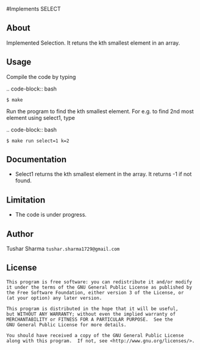 #Implements SELECT


About
-------------

Implemented Selection. It retuns the kth smallest element in an array. 


## Usage 

Compile the code by typing


.. code-block:: bash

    $ make


Run the program to find the kth smallest element. For e.g. to find 2nd most element using select1, type 


.. code-block:: bash

    $ make run select=1 k=2


Documentation
-------------


- Select1 returns the kth smallest element in the array. It returns -1 if not found. 

## Limitation

- The code is under progress.

## Author

Tushar Sharma `tushar.sharma1729@gmail.com`

## License

    This program is free software: you can redistribute it and/or modify
    it under the terms of the GNU General Public License as published by
    the Free Software Foundation, either version 3 of the License, or
    (at your option) any later version.

    This program is distributed in the hope that it will be useful,
    but WITHOUT ANY WARRANTY; without even the implied warranty of
    MERCHANTABILITY or FITNESS FOR A PARTICULAR PURPOSE.  See the
    GNU General Public License for more details.

    You should have received a copy of the GNU General Public License
    along with this program.  If not, see <http://www.gnu.org/licenses/>.

